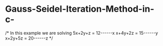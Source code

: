 # Gauss-Seidel-Iteration-Method-in-c-
/* In this example we are solving 5x+2y+z = 12------x x+4y+2z = 15------y x+2y+5z = 20------z */
